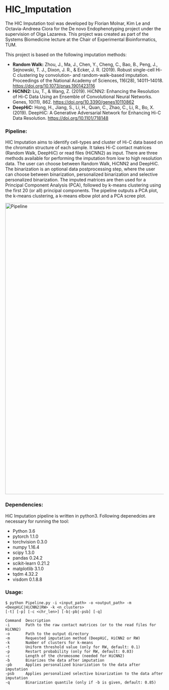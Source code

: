 # HIC_Imputation

The HIC Imputation tool was developed by Florian Molnar, Kim Le and Octavia-Andreea Ciora for the De novo Endophenotyping project under the supervision of Olga Lazareva. This project was created as part of the Systems Biomedicine lecture at the Chair of Experimental Bioinformatics, TUM.

This project is based on the following imputation methods:
* **Random Walk:** Zhou, J., Ma, J., Chen, Y., Cheng, C., Bao, B., Peng, J., Sejnowski, T. J., Dixon, J. R., & Ecker, J. R. (2019). Robust single-cell Hi-C clustering by convolution- and random-walk–based imputation. Proceedings of the National Academy of Sciences, 116(28), 14011–14018. https://doi.org/10.1073/pnas.1901423116
* **HiCNN2:** Liu, T., & Wang, Z. (2019). HiCNN2: Enhancing the Resolution of Hi-C Data Using an Ensemble of Convolutional Neural Networks. Genes, 10(11), 862. https://doi.org/10.3390/genes10110862
* **DeepHiC:** Hong, H., Jiang, S., Li, H., Quan, C., Zhao, C., Li, R., Bo, X. (2019). DeepHiC: A Generative Adversarial Network for Enhancing Hi-C Data Resolution. https://doi.org/10.1101/718148

### Pipeline:

HIC Imputation aims to identify cell-types and cluster of Hi-C data based on the chromatin structure of each sample. It takes Hi-C contact matrices (Random Walk, DeepHiC) or read files (HiCNN2) as input. There are three methods available for performing the imputation from low to high resolution data. The user can choose between Random Walk, HiCNN2 and DeepHiC. The binarization is an optional data postprocessing step, where the user can choose between binarization, personalized binarization and selective personalized binarization. The imputed matrices are then used for a Principal Component Analysis (PCA), followed by k-means clustering using the first 20 (or all) principal components. The pipeline outputs a PCA plot, the k-means clustering, a k-means elbow plot and a PCA scree plot.

<img width="922" alt="Pipeline" src="https://user-images.githubusercontent.com/51077615/74770461-9b24ca00-528c-11ea-847e-1f0196db06d9.png">

### Dependencies:

HiC Imputation pipeline is written in python3. Following depenedcies are necessary for running the tool:

* Python 3.6
* pytorch 1.1.0
* torchvision 0.3.0
* numpy 1.16.4
* scipy 1.3.0
* pandas 0.24.2
* scikit-learn 0.21.2
* matplotlib 3.1.0
* tqdm 4.32.2
* visdom 0.1.8.8

### Usage:

```
$ python Pipeline.py -i <input_path> -o <output_path> -m <DeepHiC|HiCNN2|RW> -k <n_clusters> 
[-t] [-p] [-c <chr_len>] [-b|-pb|-psb] [-q]
  ```
  
 
 ``` 
 Command  Description
 -i       Path to the raw contact matrices (or to the read files for HiCNN2)
 -o       Path to the output directory
 -m       Requested imputation method (DeepHiC, HiCNN2 or RW)
 -k       Number of clusters for k-means
 -t       Uniform threshold value (only for RW, default: 0.1) 
 -p       Restart probability (only for RW, default: 0.03)
 -c       Length of the chromosome (needed for HiCNN2)
 -b       Binarizes the data after imputation
 -pb      Applies personalized binarization to the data after imputation
 -psb     Applies personalized selective binarization to the data after imputation 
 -q       Binarization quantile (only if -b is given, default: 0.85)
```
